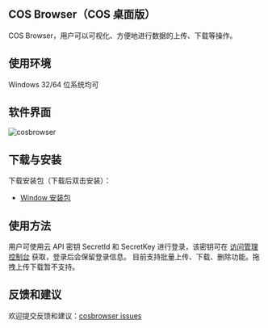 ## COS Browser（COS 桌面版）

COS Browser，用户可以可视化、方便地进行数据的上传、下载等操作。

## 使用环境

Windows 32/64 位系统均可

## 软件界面
![cosbrowser](https://mc.qcloudimg.com/static/img/8016e3fb792856f8e28b9a35877d1767/image.png)
## 下载与安装

下载安装包（下载后双击安装）：

- [Window 安装包](https://cos5.cloud.tencent.com/cosbrowser/win/cosbrowser-setup-latest.exe)

## 使用方法

用户可使用云 API 密钥 SecretId 和 SecretKey 进行登录，该密钥可在 [访问管理控制台](https://console.cloud.tencent.com/cam/capi) 获取，登录后会保留登录信息。
目前支持批量上传、下载、删除功能。拖拽上传下载暂不支持。

## 反馈和建议

欢迎提交反馈和建议：[cosbrowser issues](https://github.com/tencentyun/cosbrowser/issues)
